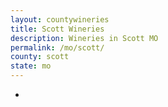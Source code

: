 ```yaml
---
layout: countywineries
title: Scott Wineries
description: Wineries in Scott MO
permalink: /mo/scott/
county: scott
state: mo
---
```

-
